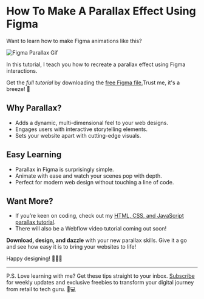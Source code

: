 #  How To Make A Parallax Effect Using Figma

Want to learn how to make Figma animations like this? 

![Figma Parallax Gif](https://media.giphy.com/media/v1.Y2lkPTc5MGI3NjExNmQ3amZyeXhxcmhiY2NnOXpiOTFxb25hOGJ4NDV6d2NvcW13YjR1ZSZlcD12MV9pbnRlcm5hbF9naWZfYnlfaWQmY3Q9Zw/aSoYTKgLXruACHbkOu/giphy.gif)

In this tutorial, I teach you how to recreate a parallax effect using Figma interactions. 

Get the *full tutorial* by downloading the [free Figma file.](https://www.figma.com/community/file/1303456116613402133/parallax-effect-scroll-animation-tutorial-template-using-prototype-interactions)Trust me, it's a breeze! 🍃

## Why Parallax?
- Adds a dynamic, multi-dimensional feel to your web designs.
- Engages users with interactive storytelling elements.
- Sets your website apart with cutting-edge visuals.

##  Easy Learning
- Parallax in Figma is surprisingly simple.
- Animate with ease and watch your scenes pop with depth.
- Perfect for modern web design without touching a line of code.

##  Want More?
- If you’re keen on coding, check out my [HTML, CSS, and JavaScript parallax tutorial](#).
- There will also be a Webflow video tutorial coming out soon!

**Download, design, and dazzle** with your new parallax skills. Give it a go and see how easy it is to bring your websites to life!

Happy designing! 🎨👨‍🎨

---

P.S. Love learning with me? Get these tips straight to your inbox. [Subscribe](https://buttondown.email/from-retail-to-tech) for weekly updates and exclusive freebies to transform your digital journey from retail to tech guru. 🚀💻
